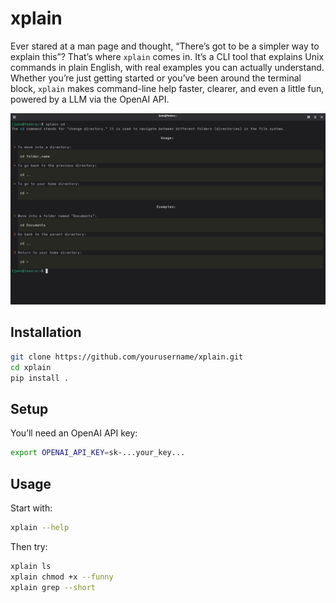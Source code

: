 # xplain

Ever stared at a man page and thought, “There’s got to be a simpler way to explain this”? That’s where `xplain` comes in. It’s a CLI tool that explains Unix commands in plain English, with real examples you can actually understand. Whether you’re just getting started or you’ve been around the terminal block, `xplain` makes command-line help faster, clearer, and even a little fun, powered by a LLM via the OpenAI API.

![xplain demo](image.png)

## Installation
```bash
git clone https://github.com/yourusername/xplain.git
cd xplain
pip install .
```

## Setup
You’ll need an OpenAI API key:
```bash
export OPENAI_API_KEY=sk-...your_key...
```

## Usage
Start with:
```bash
xplain --help
```
Then try:
```bash
xplain ls
xplain chmod +x --funny
xplain grep --short
```